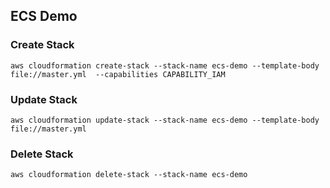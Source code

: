 ## ECS Demo

### Create Stack
```
aws cloudformation create-stack --stack-name ecs-demo --template-body file://master.yml  --capabilities CAPABILITY_IAM
```

### Update Stack
```
aws cloudformation update-stack --stack-name ecs-demo --template-body file://master.yml 
```

### Delete Stack
```
aws cloudformation delete-stack --stack-name ecs-demo
```